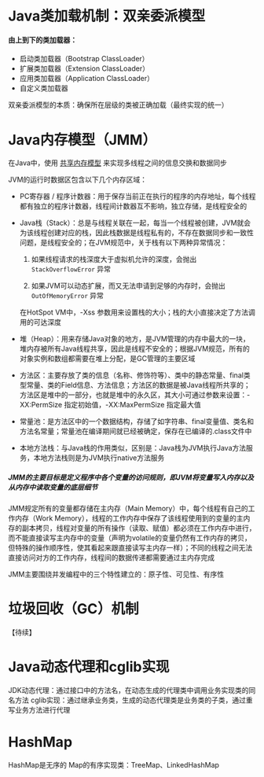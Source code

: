 # Java类加载机制：双亲委派模型

#### 由上到下的类加载器：

- 启动类加载器（Bootstrap ClassLoader）
- 扩展类加载器（Extension ClassLoader）
- 应用类加载器（Application ClassLoader）
- 自定义类加载器

双亲委派模型的本质：确保所在层级的类被正确加载（最终实现的统一）



# Java内存模型（JMM）

在Java中，使用 <u>共享内存模型</u> 来实现多线程之间的信息交换和数据同步

JVM的运行时数据区包含以下几个内存区域：

- PC寄存器 / 程序计数器：用于保存当前正在执行的程序的内存地址，每个线程都有独立的程序计数器，线程间计数器互不影响，独立存储，是线程安全的

- Java栈（Stack）：总是与线程关联在一起，每当一个线程被创建，JVM就会为该线程创建对应的栈，因此栈数据是线程私有的，不存在数据同步和一致性问题，是线程安全的；在JVM规范中，关于栈有以下两种异常情况：
  
  1. 如果线程请求的栈深度大于虚拟机允许的深度，会抛出 `StackOverflowError` 异常
  
  2. 如果JVM可以动态扩展，而又无法申请到足够的内存时，会抛出 `OutOfMemoryError` 异常
  
  在HotSpot VM中，-Xss 参数用来设置栈的大小；栈的大小直接决定了方法调用的可达深度
  
- 堆（Heap）：用来存储Java对象的地方，是JVM管理的内存中最大的一块，堆内存被所有Java线程共享，因此是线程不安全的；根据JVM规范，所有的对象实例和数组都需要在堆上分配，是GC管理的主要区域

- 方法区：主要存放了类的信息（名称、修饰符等）、类中的静态常量、final类型常量、类的Field信息、方法信息；方法区的数据是被Java线程所共享的；方法区是堆中的一部分，也就是堆中的永久区，其大小可通过参数来设置：-XX:PermSize 指定初始值，-XX:MaxPermSize 指定最大值

- 常量池：是方法区中的一个数据结构，存储了如字符串、final变量值、类名和方法名常量；常量池在编译期间就已经被确定，保存在已编译的.class文件中

- 本地方法栈：与Java栈的作用类似，区别是：Java栈为JVM执行Java方法服务，本地方法栈则是为JVM执行native方法服务

##### JMM的主要目标是定义程序中各个变量的访问规则，即JVM将变量写入内存以及从内存中读取变量的底层细节

JMM规定所有的变量都存储在主内存（Main Memory）中，每个线程有自己的工作内存（Work Memory），线程的工作内存中保存了该线程使用到的变量的主内存的副本拷贝，线程对变量的所有操作（读取、赋值）都必须在工作内存中进行，而不能直接读写主内存中的变量（声明为volatile的变量仍然有工作内存的拷贝，但特殊的操作顺序性，使其看起来跟直接读写主内存一样）；不同的线程之间无法直接访问对方的工作内存，线程间的数据传递都需要通过主内存完成

JMM主要围绕并发编程中的三个特性建立的：原子性、可见性、有序性



# 垃圾回收（GC）机制

【待续】



# Java动态代理和cglib实现

JDK动态代理：通过接口中的方法名，在动态生成的代理类中调用业务实现类的同名方法
cglib实现：通过继承业务类，生成的动态代理类是业务类的子类，通过重写业务方法进行代理



# HashMap

HashMap是无序的
Map的有序实现类：TreeMap、LinkedHashMap